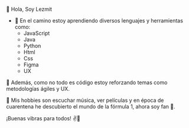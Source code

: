 👋 Hola, Soy Lezmit

- 💞️ En el camino estoy aprendiendo diversos lenguajes y herramientas como:
     - JavaScript
     - Java
     - Python
     - Html
     - Css
     - Figma
     - UX
   
🧐 Además, como no todo es código estoy reforzando temas como metodologías ágiles y UX.

🦄 Mis hobbies son escuchar música, ver películas y en época de cuarentena he descubierto el mundo de la fórmula 1, ahora soy fan 🤣.
   
   
¡Buenas vibras para todos! ✌🙌
   
<!---
lezmitdev/lezmitdev is a ✨ special ✨ repository because its `README.md` (this file) appears on your GitHub profile.
You can click the Preview link to take a look at your changes.
--->
